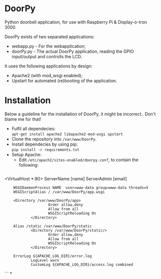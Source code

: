 # DoorPy
Python doorbell application, for use with Raspberry Pi &amp; Display-o-tron 3000.

DoorPy exists of two separated applications:
* webapp.py - For the webapplication;
* doorPy.py - The actual DoorPy application, reading the GPIO input/output and controlls the LCD.

It uses the following applications by design:
* Apache2 (with mod_wsgi enabled);
* Upstart for automated (re)booting of the application.

# Installation
Below a guideline for the installation of DoorPy, it might be incorrect.. Don't blame me for that!

* Fulfil all dependecies:<br/>
`apt-get install apache2 libapache2-mod-wsgi upstart`
* Clone the repository into `/var/www/DoorPy`.
* Install dependecies by using pip:<br/>`pip install -r requirements.txt`
* Setup Apache:
  * Edit `/etc/apach2/sites-enabled/doorpy.conf`, to contain the following:
  ```
<VirtualHost *:80>
                ServerName [name]
                ServerAdmin [email]

        WSGIDaemonProcess NAME  user=www-data group=www-data threads=5
        WSGIScriptAlias / /var/www/DoorPy/app.wsgi

        <Directory /var/www/DoorPy/app>
                        Order allow,deny
                        Allow from all
                        WSGIScriptReloading On
                </Directory>

        Alias /static /var/www/DoorPy/static
                <Directory /var/www/DoorPy/static/>
                        Order allow,deny
                        Allow from all
                        WSGIScriptReloading On
                </Directory>

        ErrorLog ${APACHE_LOG_DIR}/error.log
                LogLevel warn
                CustomLog ${APACHE_LOG_DIR}/access.log combined
</VirtualHost>
  ```
  * 

